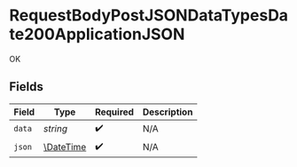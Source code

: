 # RequestBodyPostJSONDataTypesDate200ApplicationJSON

OK


## Fields

| Field                                                         | Type                                                          | Required                                                      | Description                                                   |
| ------------------------------------------------------------- | ------------------------------------------------------------- | ------------------------------------------------------------- | ------------------------------------------------------------- |
| `data`                                                        | *string*                                                      | :heavy_check_mark:                                            | N/A                                                           |
| `json`                                                        | [\DateTime](https://www.php.net/manual/en/class.datetime.php) | :heavy_check_mark:                                            | N/A                                                           |